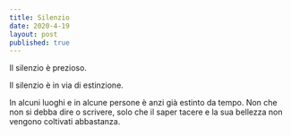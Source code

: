 ```yaml
---
title: Silenzio
date: 2020-4-19 
layout: post
published: true
---
```


Il silenzio è prezioso.

Il silenzio è in via di estinzione.

In alcuni luoghi e in alcune persone è anzi già estinto da tempo. Non che non si debba dire o scrivere, solo che il saper tacere e la sua bellezza non vengono coltivati abbastanza.
